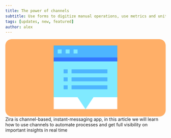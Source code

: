 ```yaml
---
title: The power of channels
subtitle: Use forms to digitize manual operations, use metrics and unit of measures in order to trigger alerts and visualize your data
tags: [updates, new, featured]
author: alex
---
```


<div style="text-align:center; background-color:#FFAF68; padding:20px;border-radius:20px">
<img width="200" src="/uploads/pop-up.svg"/>
</div>
Zira is channel-based, instant-messaging app, in this article we will learn how to use channels to automate processes and get full visibility on important insights in real time



